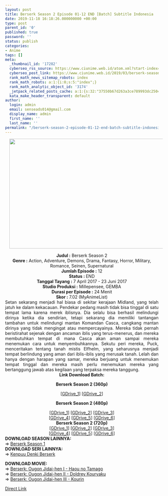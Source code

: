```yaml
---
layout: post
title: Berserk Season 2 Episode 01-12 END [Batch] Subtitle Indonesia
date: 2019-11-18 16:18:26.000000000 +00:00
type: post
parent_id: '0'
published: true
password: ''
status: publish
categories:
- Anime
tags: []
meta:
  _thumbnail_id: '17282'
  cyberseo_rss_source: https://www.ciunime.web.id/atom.xml?start-index=2701&max-results=150
  cyberseo_post_link: https://www.ciunime.web.id/2019/03/berserk-season-2-episode-01-12-end.html
  rank_math_news_sitemap_robots: index
  rank_math_robots: a:1:{i:0;s:5:"index";}
  rank_math_analytic_object_id: '3174'
  _jetpack_related_posts_cache: a:1:{s:32:"37550b67d263a3ce789993dc25046c5f";a:2:{s:7:"expires";i:1649585803;s:7:"payload";a:0:{}}}
  kata_make_header_transparent: default
author:
  login: admin
  email: senseads014@gmail.com
  display_name: admin
  first_name: ''
  last_name: ''
permalink: "/berserk-season-2-episode-01-12-end-batch-subtitle-indonesia/"
---
```

<div class="separator" style="clear: both; text-align: center;"><a href="https://1.bp.blogspot.com/-mkb-b6OrkNk/XJ9a9ZEowoI/AAAAAAAAK14/fNHzTVGmlqE0V3uKE81TJeTzLU1bIEYvQCPcBGAYYCw/s1600/Berserk%2BSeason%2B2.jpg" imageanchor="1" style="margin-left: 1em; margin-right: 1em;"><img border="0" data-original-height="720" data-original-width="1280" height="360" src="{{ site.baseurl }}/assets/2019/11/Berserk%2BSeason%2B2.jpg" width="640" /></a></div>
<p>
<div style="text-align: center;"><b>Judul</b><b><b> </b>:</b> Berserk Season 2</div>
<div style="text-align: center;"><b><b>Genre :</b></b> Action, Adventure, Demons, Drama, Fantasy, Horror, Military, Romance, Seinen, Supernatural</div>
<div style="text-align: center;"><b>Jumlah Episode :</b> 12<br /><b>Status :&nbsp;</b>END<br /><b>Tanggal Tayang :</b> 7 April 2017 - 23 Juni 2017<br /><b>Studio Produksi :</b> Millepensee, GEMBA<br /><b>Durasi per Episode :</b> 24 Menit</div>
<div style="text-align: center;"><b>Skor :</b> 7.02 (MyAnimeList)</div>
<div style="text-align: center;"></div>
<div style="text-align: justify;">Setan sekarang menjadi hal biasa di sekitar kerajaan Midland, yang telah jatuh ke dalam kekacauan. Pendekar pedang masih tidak bisa tinggal di satu tempat lama karena merek iblisnya. Dia selalu bisa berhasil melindungi dirinya ketika dia sendirian, tetapi sekarang dia memiliki tantangan tambahan untuk melindungi mantan Komandan Casca, cangkang mantan dirinya yang tidak mengingat atau mempercayainya. Mereka tidak pernah beristirahat sejenak dengan ancaman iblis yang terus-menerus, dan mereka membutuhkan tempat di mana Casca akan aman sampai mereka menemukan cara untuk menyembuhkannya. Sekutu peri mereka, Puck, menceritakan tentang tanah mistis Elfhelm, yang seharusnya menjadi tempat berlindung yang aman dari iblis-iblis yang merusak tanah. Lelah dan hanya dengan harapan yang samar, mereka berjuang untuk menemukan tempat tinggal dan mereka masih perlu menemukan mereka yang bertanggung jawab atas kegilaan yang terpaksa mereka tanggung.</div>
<div style="text-align: justify;"></div>
<div style="text-align: justify;"></div>
<div style="text-align: center;"><b>Link Download Batch:</b></div>
<div style="text-align: center;">
<div style="text-align: center;"></div>
<p><b>Berserk Season 2 (360p)</b>
<div style="text-align: center;">[<a href="https://drive.google.com/uc?export=download&amp;id=1KpsMiwSd2KVEB2gi5R8fByrnPnfUkj9x" target="_blank" rel="noopener">GDrive_1</a>] [<a href="https://drive.google.com/uc?export=download&amp;id=1u8dMN8DOj0UJhZcA3d03o-RwndBOfEmO" target="_blank" rel="noopener">GDrive_2</a>]</div>
<p><b>Berserk Season 2 (480p)</b></div>
<div style="text-align: center;">[<a href="http://drive.google.com/uc?id=1DN45vyvSVEIkk5TsKCl3sSlAEI2z_Djq" target="_blank" rel="noopener">GDrive_1</a>] [<a href="https://drive.google.com/uc?id=1NqU_OfOHmelw3qHmJdVWqUv9w1EBA6aR" target="_blank" rel="noopener">GDrive_2</a>] [<a href="https://drive.google.com/uc?export=download&amp;id=1vHy1FSkkYErTsYZ-DXy2ZImEKR5FPgBk" target="_blank" rel="noopener">GDrive_3</a>]<br />[<a href="https://drive.google.com/uc?export=download&amp;id=1vzxRFghHBgig0gq4n4ySxCda9rWXurei" target="_blank" rel="noopener">GDrive_4</a>] [<a href="https://drive.google.com/uc?export=download&amp;id=1x_C4aGKIaTeZaitRPZfdq484XGAdylD-" target="_blank" rel="noopener">GDrive_5</a>] [<a href="https://drive.google.com/uc?export=download&amp;id=14cfyY5IgAGDSGOihNmLRKueSjxKmAkcK" target="_blank" rel="noopener">GDrive_6</a>]</div>
<div style="text-align: center;"><b>Berserk Season 2 (720p)</b><br />[<a href="https://drive.google.com/uc?id=1k_kPYHidPTbbSK02VMIAfervju3ruhzC" target="_blank" rel="noopener">GDrive_1</a>] [<a href="https://drive.google.com/uc?id=1YiBlgLfLa5rUD1QiX6OQaBveXBMmc56D" target="_blank" rel="noopener">GDrive_2</a>] [<a href="https://drive.google.com/uc?export=download&amp;id=19FC5ubDgkXTUZkBAFKinweoIq2M9fZiy" target="_blank" rel="noopener">GDrive_3</a>]<br />[<a href="https://drive.google.com/uc?export=download&amp;id=1KXTa_y_Jl4Z2aWfBDi0gIuQ-NqTcPNm_" target="_blank" rel="noopener">GDrive_4</a>] [<a href="https://drive.google.com/uc?export=download&amp;id=101aq6IUOwETBpZ2y1_HfZ-iUui5iqVAV" target="_blank" rel="noopener">GDrive_5</a>] [<a href="https://drive.google.com/uc?export=download&amp;id=1Y8pxftrxDzMnhjlcp44qsXvF0B_Y0tF8" target="_blank" rel="noopener">GDrive_6</a>]
<div style="text-align: justify;"></div>
<div style="text-align: justify;"></div>
<div style="text-align: justify;"><b>DOWNLOAD SEASON LAINNYA:</b></div>
<div style="text-align: justify;"></div>
<div style="text-align: justify;">=&gt;&nbsp;<a href="https://www.ciunime.web.id/2019/03/berserk-season-1-episode-01-12-end.html" target="_blank" rel="noopener">Berserk Season 1</a></div>
<div style="text-align: justify;">
<div style="text-align: justify;">
<div style="text-align: justify;"><b>DOWNLOAD SERI&nbsp;</b><b>LAINNYA</b><b>:</b></div>
<div style="text-align: justify;"></div>
<div style="text-align: justify;">=&gt;&nbsp;<a href="https://www.ciunime.web.id/2019/03/kenpuu-denki-berserk-episode-01-25-end.html" target="_blank" rel="noopener">Kenpuu Denki Berserk</a></p>
</div>
<div style="text-align: justify;"><b>DOWNLOAD MOVIE:</b></div>
<div style="text-align: justify;"></div>
<div style="text-align: justify;">=&gt;&nbsp;<a href="https://www.ciunime.web.id/2019/01/berserk-ougon-jidai-hen-i-haou-no.html" target="_blank" rel="noopener">Berserk: Ougon Jidai-hen I - Haou no Tamago</a></div>
<div style="text-align: justify;">=&gt;&nbsp;<a href="https://www.ciunime.web.id/2019/01/berserk-ougon-jidai-hen-ii-doldrey.html" target="_blank" rel="noopener">Berserk: Ougon Jidai-hen II - Doldrey Kouryaku</a><br />=&gt;&nbsp;<a href="https://www.ciunime.web.id/2019/01/berserk-ougon-jidai-hen-iii-kourin.html" target="_blank" rel="noopener">Berserk: Ougon Jidai-hen III - Kourin</a></p>
</div>
</div>
</div>
</div>
<link rel="stylesheet" href="https://cdnjs.cloudflare.com/ajax/libs/font-awesome/4.7.0/css/font-awesome.min.css" />
<div class="divbtn"> <a href="https://handymansurrender.com/fihup8buzv?key=94550f7ce39444073321dde3b8782f97" class="btn"><i class="fa fa-download"></i> Direct Link</a> </div>
